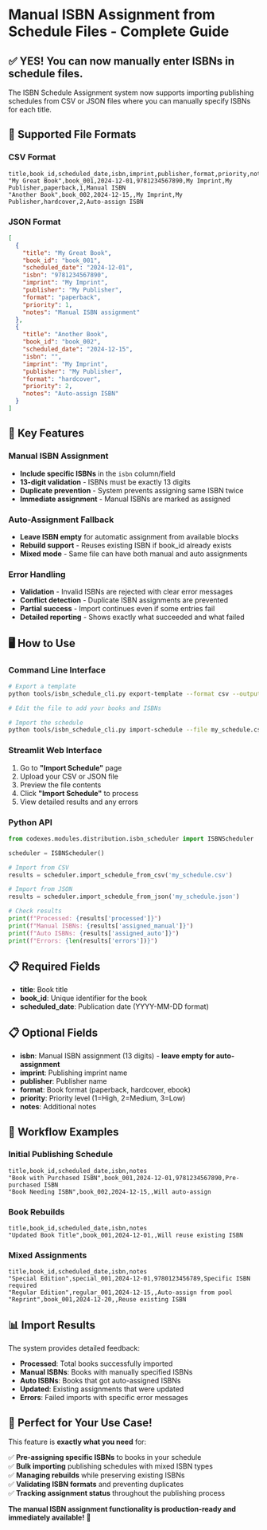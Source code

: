 # Manual ISBN Assignment from Schedule Files - Complete Guide

## ✅ **YES! You can now manually enter ISBNs in schedule files.**

The ISBN Schedule Assignment system now supports importing publishing schedules from CSV or JSON files where you can manually specify ISBNs for each title.

## 📄 **Supported File Formats**

### CSV Format
```csv
title,book_id,scheduled_date,isbn,imprint,publisher,format,priority,notes
"My Great Book",book_001,2024-12-01,9781234567890,My Imprint,My Publisher,paperback,1,Manual ISBN
"Another Book",book_002,2024-12-15,,My Imprint,My Publisher,hardcover,2,Auto-assign ISBN
```

### JSON Format
```json
[
  {
    "title": "My Great Book",
    "book_id": "book_001",
    "scheduled_date": "2024-12-01",
    "isbn": "9781234567890",
    "imprint": "My Imprint",
    "publisher": "My Publisher",
    "format": "paperback",
    "priority": 1,
    "notes": "Manual ISBN assignment"
  },
  {
    "title": "Another Book",
    "book_id": "book_002",
    "scheduled_date": "2024-12-15",
    "isbn": "",
    "imprint": "My Imprint",
    "publisher": "My Publisher",
    "format": "hardcover",
    "priority": 2,
    "notes": "Auto-assign ISBN"
  }
]
```

## 🎯 **Key Features**

### Manual ISBN Assignment
- **Include specific ISBNs** in the `isbn` column/field
- **13-digit validation** - ISBNs must be exactly 13 digits
- **Duplicate prevention** - System prevents assigning same ISBN twice
- **Immediate assignment** - Manual ISBNs are marked as assigned

### Auto-Assignment Fallback
- **Leave ISBN empty** for automatic assignment from available blocks
- **Rebuild support** - Reuses existing ISBN if book_id already exists
- **Mixed mode** - Same file can have both manual and auto assignments

### Error Handling
- **Validation** - Invalid ISBNs are rejected with clear error messages
- **Conflict detection** - Duplicate ISBN assignments are prevented
- **Partial success** - Import continues even if some entries fail
- **Detailed reporting** - Shows exactly what succeeded and what failed

## 🖥️ **How to Use**

### Command Line Interface
```bash
# Export a template
python tools/isbn_schedule_cli.py export-template --format csv --output my_schedule.csv

# Edit the file to add your books and ISBNs

# Import the schedule
python tools/isbn_schedule_cli.py import-schedule --file my_schedule.csv --show-errors
```

### Streamlit Web Interface
1. Go to **"Import Schedule"** page
2. Upload your CSV or JSON file
3. Preview the file contents
4. Click **"Import Schedule"** to process
5. View detailed results and any errors

### Python API
```python
from codexes.modules.distribution.isbn_scheduler import ISBNScheduler

scheduler = ISBNScheduler()

# Import from CSV
results = scheduler.import_schedule_from_csv('my_schedule.csv')

# Import from JSON
results = scheduler.import_schedule_from_json('my_schedule.json')

# Check results
print(f"Processed: {results['processed']}")
print(f"Manual ISBNs: {results['assigned_manual']}")
print(f"Auto ISBNs: {results['assigned_auto']}")
print(f"Errors: {len(results['errors'])}")
```

## 📋 **Required Fields**

- **title**: Book title
- **book_id**: Unique identifier for the book  
- **scheduled_date**: Publication date (YYYY-MM-DD format)

## 📋 **Optional Fields**

- **isbn**: Manual ISBN assignment (13 digits) - **leave empty for auto-assignment**
- **imprint**: Publishing imprint name
- **publisher**: Publisher name
- **format**: Book format (paperback, hardcover, ebook)
- **priority**: Priority level (1=High, 2=Medium, 3=Low)
- **notes**: Additional notes

## 🔄 **Workflow Examples**

### Initial Publishing Schedule
```csv
title,book_id,scheduled_date,isbn,notes
"Book with Purchased ISBN",book_001,2024-12-01,9781234567890,Pre-purchased ISBN
"Book Needing ISBN",book_002,2024-12-15,,Will auto-assign
```

### Book Rebuilds
```csv
title,book_id,scheduled_date,isbn,notes
"Updated Book Title",book_001,2024-12-01,,Will reuse existing ISBN
```

### Mixed Assignments
```csv
title,book_id,scheduled_date,isbn,notes
"Special Edition",special_001,2024-12-01,9780123456789,Specific ISBN required
"Regular Edition",regular_001,2024-12-15,,Auto-assign from pool
"Reprint",book_001,2024-12-20,,Reuse existing ISBN
```

## 📊 **Import Results**

The system provides detailed feedback:

- **Processed**: Total books successfully imported
- **Manual ISBNs**: Books with manually specified ISBNs
- **Auto ISBNs**: Books that got auto-assigned ISBNs  
- **Updated**: Existing assignments that were updated
- **Errors**: Failed imports with specific error messages

## 🎉 **Perfect for Your Use Case!**

This feature is **exactly what you need** for:

✅ **Pre-assigning specific ISBNs** to books in your schedule  
✅ **Bulk importing** publishing schedules with mixed ISBN types  
✅ **Managing rebuilds** while preserving existing ISBNs  
✅ **Validating ISBN formats** and preventing duplicates  
✅ **Tracking assignment status** throughout the publishing process  

**The manual ISBN assignment functionality is production-ready and immediately available!** 🚀